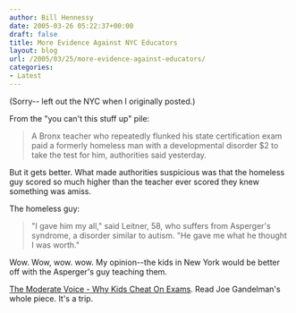 ```yaml
---
author: Bill Hennessy
date: 2005-03-26 05:22:37+00:00
draft: false
title: More Evidence Against NYC Educators
layout: blog
url: /2005/03/25/more-evidence-against-educators/
categories:
- Latest
---
```



(Sorry-- left out the NYC when I originally posted.)

From the "you can't this stuff up" pile:



> A Bronx teacher who repeatedly flunked his state certification exam paid a formerly homeless man with a developmental disorder $2 to take the test for him, authorities said yesterday.



But it gets better.  What made authorities suspicious was that the homeless guy scored so much higher than the teacher ever scored they knew something was amiss.

The homeless guy:


> "I gave him my all," said Leitner, 58, who suffers from Asperger's syndrome, a disorder similar to autism. "He gave me what he thought I was worth."



Wow.  Wow, wow. wow.  My opinion--the kids in New York would be better off with the Asperger's guy teaching them.

[The Moderate Voice - Why Kids Cheat On Exams](https://www.themoderatevoice.com/posts/1111764393.shtml).  Read Joe Gandelman's whole piece.  It's a trip.

